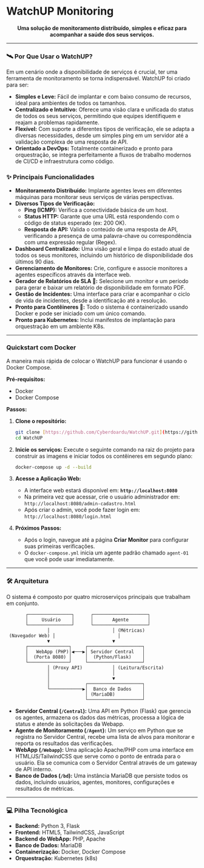 # WatchUP Monitoring 

<p align="center">
  <strong>Uma solução de monitoramento distribuído, simples e eficaz para acompanhar a saúde dos seus serviços.</strong>
</p>

---

### 🛰️ Por Que Usar o WatchUP?

Em um cenário onde a disponibilidade de serviços é crucial, ter uma ferramenta de monitoramento se torna indispensável. WatchUP foi criado para ser:

* **Simples e Leve:** Fácil de implantar e com baixo consumo de recursos, ideal para ambientes de todos os tamanhos.
* **Centralizado e Intuitivo:** Oferece uma visão clara e unificada do status de todos os seus serviços, permitindo que equipes identifiquem e reajam a problemas rapidamente.
* **Flexível:** Com suporte a diferentes tipos de verificação, ele se adapta a diversas necessidades, desde um simples ping em um servidor até a validação complexa de uma resposta de API.
* **Orientado a DevOps:** Totalmente containerizado e pronto para orquestração, se integra perfeitamente a fluxos de trabalho modernos de CI/CD e infraestrutura como código.

### ✨ Principais Funcionalidades

* **Monitoramento Distribuído:** Implante agentes leves em diferentes máquinas para monitorar seus serviços de várias perspectivas.
* **Diversos Tipos de Verificação:**
    * **Ping (ICMP):** Verifica a conectividade básica de um host.
    * **Status HTTP:** Garante que uma URL está respondendo com o código de status esperado (ex: 200 OK).
    * **Resposta de API:** Valida o conteúdo de uma resposta de API, verificando a presença de uma palavra-chave ou correspondência com uma expressão regular (Regex).
* **Dashboard Centralizado:** Uma visão geral e limpa do estado atual de todos os seus monitores, incluindo um histórico de disponibilidade dos últimos 90 dias.
* **Gerenciamento de Monitores:** Crie, configure e associe monitores a agentes específicos através da interface web.
* **Gerador de Relatórios de SLA 📄:** Selecione um monitor e um período para gerar e baixar um relatório de disponibilidade em formato PDF.
* **Gestão de Incidentes:** Uma interface para criar e acompanhar o ciclo de vida de incidentes, desde a identificação até a resolução.
* **Pronto para Contêineres 🐳:** Todo o sistema é containerizado usando Docker e pode ser iniciado com um único comando.
* **Pronto para Kubernetes:** Inclui manifestos de implantação para orquestração em um ambiente K8s.

---

### Quickstart com Docker

A maneira mais rápida de colocar o WatchUP para funcionar é usando o Docker Compose.

**Pré-requisitos:**
* Docker
* Docker Compose

**Passos:**

1.  **Clone o repositório:**
    ```sh
    git clone [https://github.com/Cyberdoardu/WatchUP.git](https://github.com/Cyberdoardu/WatchUP.git)
    cd WatchUP
    ```

2.  **Inicie os serviços:**
    Execute o seguinte comando na raiz do projeto para construir as imagens e iniciar todos os contêineres em segundo plano:
    ```sh
    docker-compose up -d --build
    ```

3.  **Acesse a Aplicação Web:**
    * A interface web estará disponível em: **`http://localhost:8080`**
    * Na primeira vez que acessar, crie o usuário administrador em: `http://localhost:8080/admin-cadastro.html`
    * Após criar o admin, você pode fazer login em: `http://localhost:8080/login.html`

4.  **Próximos Passos:**
    * Após o login, navegue até a página **Criar Monitor** para configurar suas primeiras verificações.
    * O `docker-compose.yml` inicia um agente padrão chamado `agent-01` que você pode usar imediatamente.

---

### 🛠️ Arquitetura

O sistema é composto por quatro microserviços principais que trabalham em conjunto.

```text
       ┌────────────────┐      ┌────────────────────┐
       │     Usuário    │      │       Agente       │
       └────────────────┘      └────────────────────┘
               │                       │ (Métricas)
 (Navegador Web) │                       │
               ▼                       ▼
       ┌───────────────┐     ┌────────────────────┐
       │   WebApp (PHP)│◀───▶│ Servidor Central   │
       │  (Porta 8080) │     │  (Python/Flask)    │
       └───────────────┘     └────────────────────┘
               │ (Proxy API)           │ (Leitura/Escrita)
               │                       │
               │                       ▼
               │             ┌────────────────────┐
               └────────────▶│  Banco de Dados    │
                             │ (MariaDB)          │
                             └────────────────────┘
```


* **Servidor Central (`/Central`):** Uma API em Python (Flask) que gerencia os agentes, armazena os dados das métricas, processa a lógica de status e atende às solicitações da Webapp.
* **Agente de Monitoramento (`/Agent`):** Um serviço em Python que se registra no Servidor Central, recebe uma lista de alvos para monitorar e reporta os resultados das verificações.
* **WebApp (`/Webapp`):** Uma aplicação Apache/PHP com uma interface em HTML/JS/TailwindCSS que serve como o ponto de entrada para o usuário. Ela se comunica com o Servidor Central através de um gateway de API interno.
* **Banco de Dados (`/bd`):** Uma instância MariaDB que persiste todos os dados, incluindo usuários, agentes, monitores, configurações e resultados de métricas.

---

### 💻 Pilha Tecnológica

* **Backend:** Python 3, Flask
* **Frontend:** HTML5, TailwindCSS, JavaScript
* **Backend do WebApp:** PHP, Apache
* **Banco de Dados:** MariaDB
* **Containerização:** Docker, Docker Compose
* **Orquestração:** Kubernetes (k8s)




